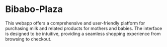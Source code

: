 # Bibabo-Plaza
This webapp offers a comprehensive and user-friendly platform for purchasing milk and related products for mothers and babies. The interface is designed to be intuitive, providing a seamless shopping experience from browsing to checkout.
